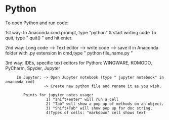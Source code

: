 # Python

To open Python and run code:

1st way: In Anaconda cmd prompt, type "python" & start writing code
         To quit, type " quit() " and hit enter.
         
2nd way: Long code --> Text editor --> write code --> save it in Anaconda folder with  .py extension
         In cmd,type " python file_name.py "
        
3rd way: IDEs, specific text editors for Python:
         WINGWARE, KOMODO, PyCharm, Spyder, Jupyter
         
         In Jupyter: -> Open Jupyter notebook (type " jupyter notebook" in anaconda cmd)
                     -> Create new python file and rename it as you wish.
                     
            Points for jupyter notes usage:
                      1) "shift+enter" will run a cell
                      2) "Tab" will show a pop up of methods on an object.
                      3) "Shift+Tab" will show pop up for doc string.
                      4)Types of cells: "markdown" cell shows text 
